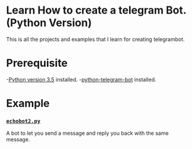 # Learn How to create a telegram Bot.(Python Version)
This is all the projects and examples that I learn for creating telegrambot.

# Prerequisite
-[Python version 3.5](https://www.python.org/downloads/) installed.
-[python-telegram-bot](https://github.com/python-telegram-bot/python-telegram-bot) installed.

# Example

### [`echobot2.py`](https://github.com/python-telegram-bot/python-telegram-bot/blob/master/examples/echobot2.py) 
A bot to let you send a message and reply you back with the same message.

